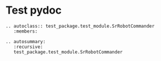 # Test pydoc

```eval_rst
.. autoclass:: test_package.test_module.SrRobotCommander
   :members:
```

```eval_rst
.. autosummary: 
   :recursive:
   test_package.test_module.SrRobotCommander
```
